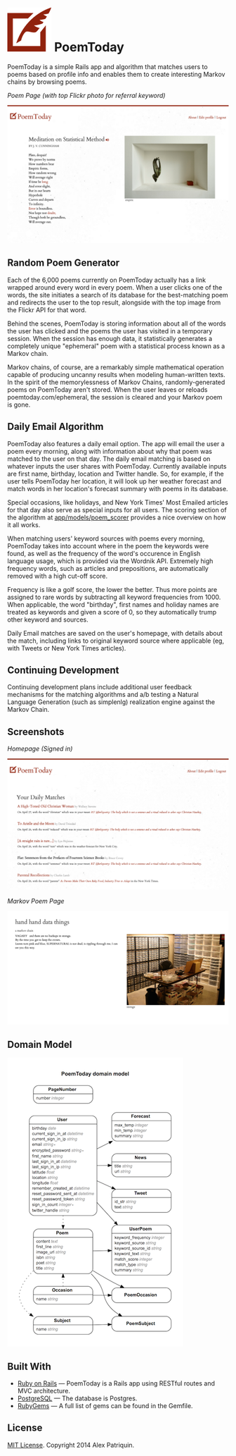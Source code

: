 
# [![](/app/assets/images/logo_small.png "PoemToday logo")](http://poemtoday.com/) PoemToday
PoemToday is a simple Rails app and algorithm that matches users to poems based on profile info and enables them to create interesting Markov chains by browsing poems.

*Poem Page (with top Flickr photo for referral keyword)*

![](/public/assets/stats_poem.png "Poem Page")

## Random Poem Generator
Each of the 6,000 poems currently on PoemToday actually has a link wrapped around every word in every poem. When a user clicks one of the words, the site initiates a search of its database for the best-matching poem and redirects the user to the top result, alongside with the top image from the Flickr API for that word.

Behind the scenes, PoemToday is storing information about all of the words the user has clicked and the poems the user has visited in a temporary session. When the session has enough data, it statistically generates a completely unique "ephemeral" poem with a statistical process known as a Markov chain.

Markov chains, of course, are a remarkably simple mathematical operation capable of producing uncanny results when modeling human-written texts. In the spirit of the memorylessness of Markov Chains, randomly-generated poems on PoemToday aren't stored. When the user leaves or reloads poemtoday.com/ephemeral, the session is cleared and your Markov poem is gone.

## Daily Email Algorithm
PoemToday also features a daily email option. The app will email the user a poem every morning, along with information about why that poem was matched to the user on that day. The daily email matching is based on whatever inputs the user shares with PoemToday. Currently available inputs are first name, birthday, location and Twitter handle. So, for example, if the user tells PoemToday her location, it will look up her weather forecast and match words in her location's forecast summary with poems in its database.

Special occasions, like holidays, and New York Times' Most Emailed articles for that day also serve as special inputs for all users. The scoring section of the algorithm at [app/models/poem_scorer](app/models/poem_scorer.rb) provides a nice overview on how it all works.

When matching users' keyword sources with poems every morning, PoemToday takes into account where in the poem the keywords were found, as well as the frequency of the word's occurence in English language usage, which is provided via the Wordnik API. Extremely high frequency words, such as articles and prepositions, are automatically removed with a high cut-off score. 

Frequency is like a golf score, the lower the better. Thus more points are assigned to rare words by subtracting all keyword frequencies from 1000. When applicable, the word "birthday", first names and holiday names are treated as keywords and given a score of 0, so they automatically trump other keyword and sources.

Daily Email matches are saved on the user's homepage, with details about the match, including links to original keyword source where applicable (eg, with Tweets or New York Times articles).

## Continuing Development
Continuing development plans include additional user feedback mechanisms for the matching algorithms and a/b testing a Natural Language Generation (such as simplenlg) realization engine against the Markov Chain.

## Screenshots
*Homepage (Signed in)*

![](/public/assets/homepage_signed_in.png "Homepage (signed in)")

*Markov Poem Page*

![](/public/assets/markov_storage.png "Markov Poem Page")

## Domain Model
![](/public/assets/erd.png "Database Schema")

## Built With
- [Ruby on Rails](https://github.com/rails/rails) &mdash; PoemToday
 is a Rails app using RESTful routes and MVC architecture.
- [PostgreSQL](http://www.postgresql.org/) &mdash; The database is Postgres.
- [RubyGems](https://github.com/AlexPatriquin/BitcoinMessenger/blob/master/Gemfile) &mdash; A full list of gems can be found in the Gemfile.

## License
[MIT License](/mit-license). Copyright 2014 Alex Patriquin.


